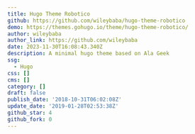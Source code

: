 ```yaml
---
title: Hugo Theme Robotico
github: https://github.com/wileybaba/hugo-theme-robotico
demo: https://themes.gohugo.io/theme/hugo-theme-robotico/
author: wileybaba
author_link: https://github.com/wileybaba
date: 2023-11-30T16:08:43.340Z
description: A minimal hugo theme based on Ala Geek
ssg:
  - Hugo
css: []
cms: []
category: []
draft: false
publish_date: '2018-10-31T06:02:08Z'
update_date: '2019-01-28T02:53:38Z'
github_star: 4
github_fork: 0
---
```

